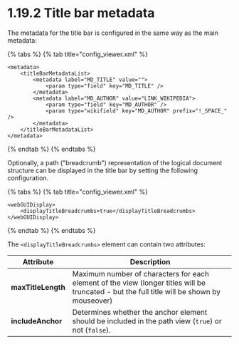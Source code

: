 # 1.19.2 Title bar metadata

The metadata for the title bar is configured in the same way as the main metadata:

{% tabs %}
{% tab title="config_viewer.xml" %}
```markup
<metadata>
    <titleBarMetadataList>
        <metadata label="MD_TITLE" value="">
            <param type="field" key="MD_TITLE" />
        </metadata>
        <metadata label="MD_AUTHOR" value="LINK_WIKIPEDIA">
            <param type="field" key="MD_AUTHOR" />
            <param type="wikifield" key="MD_AUTHOR" prefix="!_SPACE_"  />
        </metadata>
    </titleBarMetadataList>
</metadata>
```
{% endtab %}
{% endtabs %}

Optionally, a path ("breadcrumb") representation of the logical document structure can be displayed in the title bar by setting the following configuration.

{% tabs %}
{% tab title="config_viewer.xml" %}
```markup
<webGUIDisplay>
    <displayTitleBreadcrumbs>true</displayTitleBreadcrumbs>
</webGUIDisplay>
```
{% endtab %}
{% endtabs %}

The `<displayTitleBreadcrumbs>` element can contain two attributes:

| **Attribute**      | Description                                                                                                                                 |
| ------------------ | ------------------------------------------------------------------------------------------------------------------------------------------- |
| **maxTitleLength** | Maximum number of characters for each element of the view (longer titles will be truncated - but the full title will be shown by mouseover) |
| **includeAnchor**  | Determines whether the anchor element should be included in the path view (`true`) or not (`false`).                                        |
